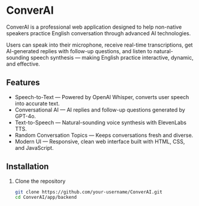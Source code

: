 # ConverAI

ConverAI is a professional web application designed to help non-native speakers practice English conversation through advanced AI technologies.  

Users can speak into their microphone, receive real-time transcriptions, get AI-generated replies with follow-up questions, and listen to natural-sounding speech synthesis — making English practice interactive, dynamic, and effective.

## Features

- Speech-to-Text — Powered by OpenAI Whisper, converts user speech into accurate text.  
- Conversational AI — AI replies and follow-up questions generated by GPT-4o.  
- Text-to-Speech — Natural-sounding voice synthesis with ElevenLabs TTS.  
- Random Conversation Topics — Keeps conversations fresh and diverse.  
- Modern UI — Responsive, clean web interface built with HTML, CSS, and JavaScript.  

## Installation

1. Clone the repository
   ```bash
   git clone https://github.com/your-username/ConverAI.git
   cd ConverAI/app/backend

